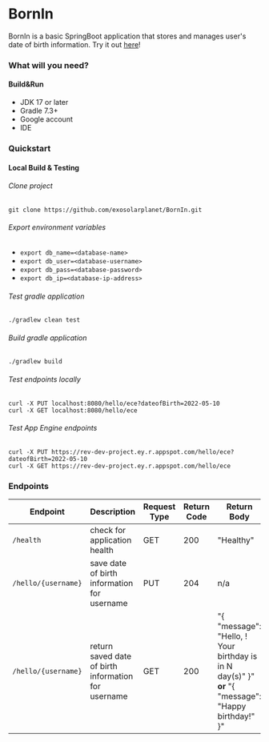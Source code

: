# BornIn

BornIn is a basic SpringBoot application that stores and manages user's date of birth information. Try it out [here](https://rev-dev-project.ey.r.appspot.com/)! 

### What will you need?
#### Build&Run
* JDK 17 or later
* Gradle 7.3+
* Google account
* IDE

### Quickstart
#### Local Build & Testing
###### Clone project
`git clone https://github.com/exosolarplanet/BornIn.git`

###### Export environment variables
* `export db_name=<database-name>`
* `export db_user=<database-username>`
* `export db_pass=<database-password>`
* `export db_ip=<database-ip-address>`

###### Test gradle application
`./gradlew clean test`

###### Build gradle application
`./gradlew build`

###### Test endpoints locally
```
curl -X PUT localhost:8080/hello/ece?dateofBirth=2022-05-10
curl -X GET localhost:8080/hello/ece
```

###### Test App Engine endpoints 
```
curl -X PUT https://rev-dev-project.ey.r.appspot.com/hello/ece?dateofBirth=2022-05-10
curl -X GET https://rev-dev-project.ey.r.appspot.com/hello/ece 
```

### Endpoints
| Endpoint | Description | Request Type | Return Code | Return Body |
| --- | --- | --- | --- | --- |
| `/health` | check for application health | GET | 200 | "Healthy" |
| `/hello/{username}` | save date of birth information for username | PUT | 204 | n/a |
| `/hello/{username}` | return saved date of birth information for username | GET | 200 | "{ "message": "Hello, <username>! Your birthday is in N day(s)" }" **or** "{ "message": "Happy birthday!" }"  |

